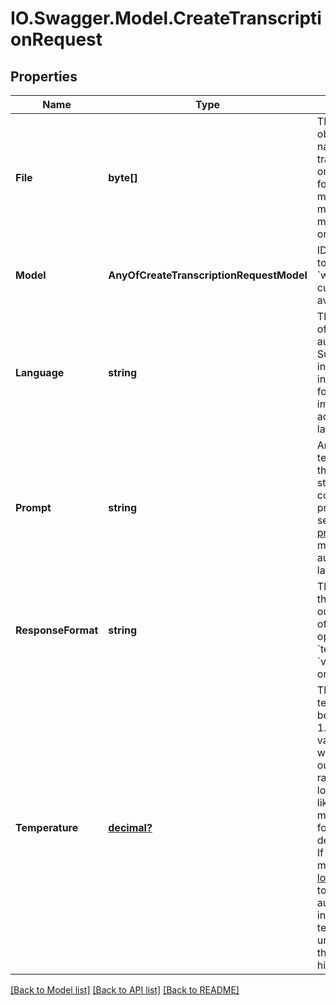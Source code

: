 # IO.Swagger.Model.CreateTranscriptionRequest
## Properties

Name | Type | Description | Notes
------------ | ------------- | ------------- | -------------
**File** | **byte[]** | The audio file object (not file name) to transcribe, in one of these formats: flac, mp3, mp4, mpeg, mpga, m4a, ogg, wav, or webm.  | 
**Model** | **AnyOfCreateTranscriptionRequestModel** | ID of the model to use. Only &#x60;whisper-1&#x60; is currently available.  | 
**Language** | **string** | The language of the input audio. Supplying the input language in [ISO-639-1](https://en.wikipedia.org/wiki/List_of_ISO_639-1_codes) format will improve accuracy and latency.  | [optional] 
**Prompt** | **string** | An optional text to guide the model&#x27;s style or continue a previous audio segment. The [prompt](/docs/guides/speech-to-text/prompting) should match the audio language.  | [optional] 
**ResponseFormat** | **string** | The format of the transcript output, in one of these options: &#x60;json&#x60;, &#x60;text&#x60;, &#x60;srt&#x60;, &#x60;verbose_json&#x60;, or &#x60;vtt&#x60;.  | [optional] [default to ResponseFormatEnum.Json]
**Temperature** | [**decimal?**](BigDecimal.md) | The sampling temperature, between 0 and 1. Higher values like 0.8 will make the output more random, while lower values like 0.2 will make it more focused and deterministic. If set to 0, the model will use [log probability](https://en.wikipedia.org/wiki/Log_probability) to automatically increase the temperature until certain thresholds are hit.  | [optional] [default to 0]

[[Back to Model list]](../README.md#documentation-for-models) [[Back to API list]](../README.md#documentation-for-api-endpoints) [[Back to README]](../README.md)


